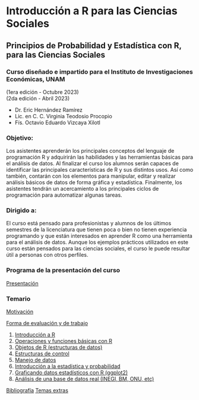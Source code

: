 # Introducción a R para las Ciencias Sociales
## Principios de Probabilidad y Estadística con R, para las Ciencias Sociales
### Curso diseñado e impartido para el Instituto de Investigaciones Económicas, UNAM 

(1era edición - Octubre 2023) <br>
(2da edición - Abril 2023)

- Dr. Eric Hernández Ramírez
- Lic. en C. C. Virginia Teodosio Procopio
- Fís. Octavio Eduardo Vizcaya Xilotl

### Objetivo:

Los asistentes aprenderán los principales conceptos del lenguaje de programación R y adquirirán las habilidades y las herramientas básicas para el análisis de datos. Al finalizar el curso los alumnos serán capaces de identificar las principales características de R y sus distintos usos. Así como también, contarán con los elementos para manipular, editar y realizar análisis básicos de datos de forma gráfica y estadística. Finalmente, los asistentes tendrán un acercamiento a los principales ciclos de programación para automatizar algunas tareas.

### Dirigido a: 

El curso está pensado para profesionistas y alumnos de los últimos semestres de la licenciatura que tienen poca o bien no tienen experiencia programando y que están interesados en aprender R como una herramienta para el análisis de datos. Aunque los ejemplos prácticos utilizados en este curso están pensados para las ciencias sociales, el curso le puede resultar útil a personas con otros perfiles.

### Programa de la presentación del curso
[Presentación](presentaciones/presentacion.md)

### Temario
[Motivación](presentaciones/motivacion.md)

[Forma de evaluación y de trabajo](presentaciones/evaluacion.md)

1. [Introducción a R](presentaciones/modulo1.md)
2. [Operaciones y funciones básicas con R](presentaciones/modulo2.md)
3. [Objetos de R (estructuras de datos)](presentaciones/modulo3.md)
4. [Estructuras de control](presentaciones/modulo4.md)
5. [Manejo de datos](presentaciones/modulo5.md)
6. [Introducción a la estadística y probabilidad](presentaciones/modulo6.md)
7. [Graficando datos estadísticos con R (ggplot2)](presentaciones/modulo7.md)
8. [Análisis de una base de datos real (INEGI, BM, ONU, etc)](presentaciones/modulo8.md)

[Bibliografía](presentaciones/bibliografia.md)
[Temas extras](presentaciones/extras.md)
